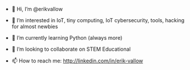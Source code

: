 - 👋 Hi, I’m @erikvallow

- 👀 I’m interested in IoT, tiny computing, IoT cybersecurity, tools, hacking for almost newbies
- 🌱 I’m currently learning Python (always more)
- 💞️ I’m looking to collaborate on STEM Educational 
- 📫 How to reach me: http://linkedin.com/in/erik-vallow

<!---
erikvallow/erikvallow is a ✨ special ✨ repository because its `README.md` (this file) appears on your GitHub profile.
You can click the Preview link to take a look at your changes.
--->
